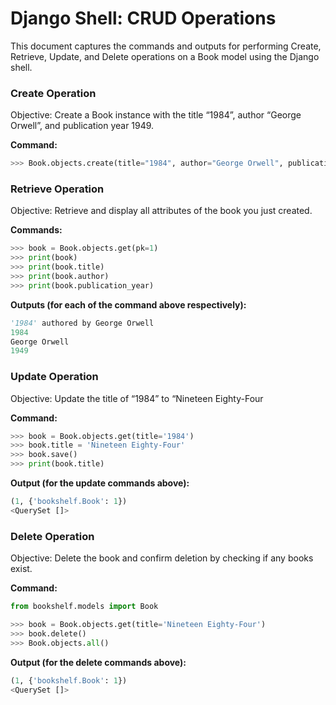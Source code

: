 # Django Shell: CRUD Operations
This document captures the commands and outputs for performing Create, Retrieve, Update, and Delete operations on a Book model using the Django shell.

### Create Operation

Objective: Create a Book instance with the title “1984”, author “George Orwell”, and publication year 1949.

**Command:**
```python
>>> Book.objects.create(title="1984", author="George Orwell", publication_year=1949)
```

### Retrieve Operation

Objective: Retrieve and display all attributes of the book you just created.

**Commands:**
```python
>>> book = Book.objects.get(pk=1)
>>> print(book)
>>> print(book.title)
>>> print(book.author)
>>> print(book.publication_year)
```
**Outputs (for each of the command above respectively):** 
```python
'1984' authored by George Orwell
1984
George Orwell
1949
```

### Update Operation

Objective: Update the title of “1984” to “Nineteen Eighty-Four

**Command:**
```python
>>> book = Book.objects.get(title='1984')
>>> book.title = 'Nineteen Eighty-Four'
>>> book.save()
>>> print(book.title)
```

**Output (for the update commands above):**
```python
(1, {'bookshelf.Book': 1})
<QuerySet []>
```


### Delete Operation

Objective: Delete the book and confirm deletion by checking if any books exist.

**Command:**
```python
from bookshelf.models import Book

>>> book = Book.objects.get(title='Nineteen Eighty-Four')
>>> book.delete()
>>> Book.objects.all()
```
**Output (for the delete commands above):**
```python
(1, {'bookshelf.Book': 1})
<QuerySet []>
```
